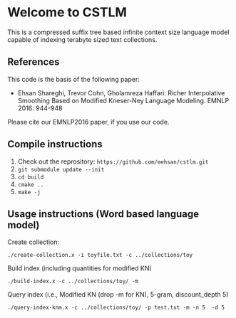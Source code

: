 Welcome to CSTLM
================

This is a compressed suffix tree based infinite context size language model capable of indexing terabyte sized text collections.

## References

This code is the basis of the following paper:

- Ehsan Shareghi, Trevor Cohn, Gholamreza Haffari: Richer Interpolative Smoothing Based on Modified Kneser-Ney Language Modeling. EMNLP 2016: 944-948

Please cite our EMNLP2016 paper, if you use our code. 

## Compile instructions

1. Check out the reprository: `https://github.com/eehsan/cstlm.git`
2. `git submodule update --init`
3. `cd build`
4. `cmake ..`
5. `make -j`

## Usage instructions (Word based language model)

Create collection:

```
./create-collection.x -i toyfile.txt -c ../collections/toy
```

Build index (including quantities for modified KN)

```
./build-index.x -c ../collections/toy/ -m
```

Query index (i.e., Modified KN (drop -m for KN), 5-gram, discount_depth 5)

```
./query-index-knm.x -c ../collections/toy/ -p test.txt -m -n 5  -d 5
```

